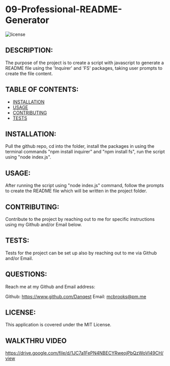 
  # 09-Professional-README-Generator
  ![license](https://img.shields.io/badge/MIT-License-green)
  
  ## DESCRIPTION:
  
  The purpose of the project is to create a script with javascript to generate a README file using the 'Inquirer' and 'FS' packages, taking user prompts to create the file content.

  ## TABLE OF CONTENTS:
  - [INSTALLATION](#Installation)
  - [USAGE](#Usage)
  - [CONTRIBUTING](#Contributing)
  - [TESTS](#Tests)

  ## <a name="Installation"></a> INSTALLATION:
  
  Pull the github repo, cd into the folder, install the packages in using the terminal commands "npm install inquirer" and "npm install fs", run the script using "node index.js".
  
  ## <a name="Usage"></a> USAGE:
  
  After running the script using "node index.js" command, follow the prompts to create the README file which will be written in the project folder.

  ## <a name="Contributing"></a> CONTRIBUTING:
  
  Contribute to the project by reaching out to me for specific instructions using my Github and/or Email below.

  ## <a name="Tests"></a> TESTS:
  
  Tests for the project can be set up also by reaching out to me via Github and/or Email.

  ## QUESTIONS:
  
  Reach me at my Github and Email address:
  
  Github: https://www.github.com/Danqest
  Email: mcbrooks@pm.me

  ## LICENSE:
  
  This application is covered under the MIT License.

  ## WALKTHRU VIDEO
  https://drive.google.com/file/d/1JC7a1FePN4NBECYRweojPbQzWoVI49CH/view
      
      